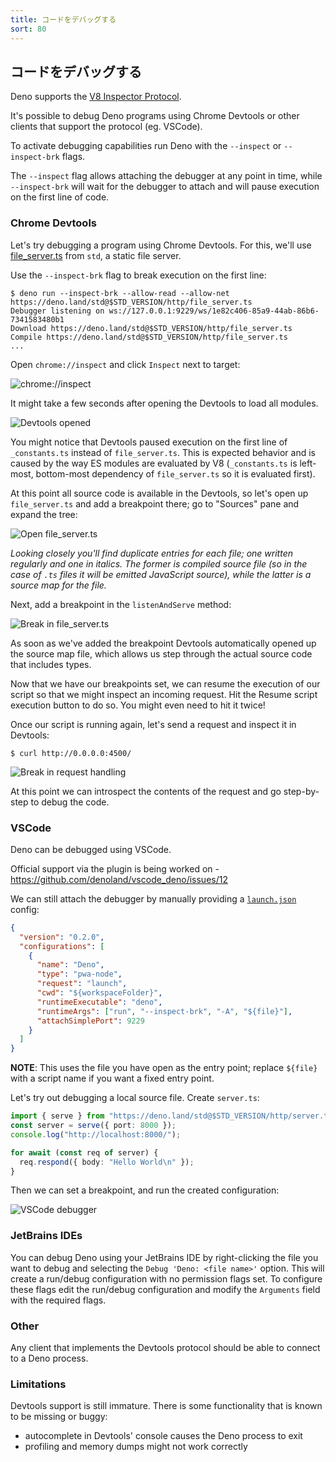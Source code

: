 ```yaml
---
title: コードをデバッグする
sort: 80
---
```

<!-- L1..1
## Debugging your code
-->

## コードをデバッグする

<!-- L3..3
Deno supports the [V8 Inspector Protocol](https://v8.dev/docs/inspector).
-->

Deno supports the [V8 Inspector Protocol](https://v8.dev/docs/inspector).

<!-- L5..6
It's possible to debug Deno programs using Chrome Devtools or other clients that
support the protocol (eg. VSCode).
-->

It's possible to debug Deno programs using Chrome Devtools or other clients that
support the protocol (eg. VSCode).

<!-- L8..9
To activate debugging capabilities run Deno with the `--inspect` or
`--inspect-brk` flags.
-->

To activate debugging capabilities run Deno with the `--inspect` or
`--inspect-brk` flags.

<!-- L11..13
The `--inspect` flag allows attaching the debugger at any point in time, while
`--inspect-brk` will wait for the debugger to attach and will pause execution on
the first line of code.
-->

The `--inspect` flag allows attaching the debugger at any point in time, while
`--inspect-brk` will wait for the debugger to attach and will pause execution on
the first line of code.

<!-- L15..15
### Chrome Devtools
-->

### Chrome Devtools

<!-- L17..19
Let's try debugging a program using Chrome Devtools. For this, we'll use
[file_server.ts](https://deno.land/std@$STD_VERSION/http/file_server.ts) from
`std`, a static file server.
-->

Let's try debugging a program using Chrome Devtools. For this, we'll use
[file_server.ts](https://deno.land/std@$STD_VERSION/http/file_server.ts) from
`std`, a static file server.

<!-- L21..21
Use the `--inspect-brk` flag to break execution on the first line:
-->

Use the `--inspect-brk` flag to break execution on the first line:

<!-- L23..29
```shell
$ deno run --inspect-brk --allow-read --allow-net https://deno.land/std@$STD_VERSION/http/file_server.ts
Debugger listening on ws://127.0.0.1:9229/ws/1e82c406-85a9-44ab-86b6-7341583480b1
Download https://deno.land/std@$STD_VERSION/http/file_server.ts
Compile https://deno.land/std@$STD_VERSION/http/file_server.ts
...
```
-->

```shell
$ deno run --inspect-brk --allow-read --allow-net https://deno.land/std@$STD_VERSION/http/file_server.ts
Debugger listening on ws://127.0.0.1:9229/ws/1e82c406-85a9-44ab-86b6-7341583480b1
Download https://deno.land/std@$STD_VERSION/http/file_server.ts
Compile https://deno.land/std@$STD_VERSION/http/file_server.ts
...
```

<!-- L31..31
Open `chrome://inspect` and click `Inspect` next to target:
-->

Open `chrome://inspect` and click `Inspect` next to target:

<!-- L33..33
![chrome://inspect](../images/debugger1.jpg)
-->

![chrome://inspect](../images/debugger1.jpg)

<!-- L35..35
It might take a few seconds after opening the Devtools to load all modules.
-->

It might take a few seconds after opening the Devtools to load all modules.

<!-- L37..37
![Devtools opened](../images/debugger2.jpg)
-->

![Devtools opened](../images/debugger2.jpg)

<!-- L39..42
You might notice that Devtools paused execution on the first line of
`_constants.ts` instead of `file_server.ts`. This is expected behavior and is
caused by the way ES modules are evaluated by V8 (`_constants.ts` is left-most,
bottom-most dependency of `file_server.ts` so it is evaluated first).
-->

You might notice that Devtools paused execution on the first line of
`_constants.ts` instead of `file_server.ts`. This is expected behavior and is
caused by the way ES modules are evaluated by V8 (`_constants.ts` is left-most,
bottom-most dependency of `file_server.ts` so it is evaluated first).

<!-- L44..46
At this point all source code is available in the Devtools, so let's open up
`file_server.ts` and add a breakpoint there; go to "Sources" pane and expand the
tree:
-->

At this point all source code is available in the Devtools, so let's open up
`file_server.ts` and add a breakpoint there; go to "Sources" pane and expand the
tree:

<!-- L48..48
![Open file_server.ts](../images/debugger3.jpg)
-->

![Open file_server.ts](../images/debugger3.jpg)

<!-- L50..53
_Looking closely you'll find duplicate entries for each file; one written
regularly and one in italics. The former is compiled source file (so in the case
of `.ts` files it will be emitted JavaScript source), while the latter is a
source map for the file._
-->

_Looking closely you'll find duplicate entries for each file; one written
regularly and one in italics. The former is compiled source file (so in the case
of `.ts` files it will be emitted JavaScript source), while the latter is a
source map for the file._

<!-- L55..55
Next, add a breakpoint in the `listenAndServe` method:
-->

Next, add a breakpoint in the `listenAndServe` method:

<!-- L57..57
![Break in file_server.ts](../images/debugger4.jpg)
-->

![Break in file_server.ts](../images/debugger4.jpg)

<!-- L59..61
As soon as we've added the breakpoint Devtools automatically opened up the
source map file, which allows us step through the actual source code that
includes types.
-->

As soon as we've added the breakpoint Devtools automatically opened up the
source map file, which allows us step through the actual source code that
includes types.

<!-- L63..65
Now that we have our breakpoints set, we can resume the execution of our script
so that we might inspect an incoming request. Hit the Resume script execution
button to do so. You might even need to hit it twice!
-->

Now that we have our breakpoints set, we can resume the execution of our script
so that we might inspect an incoming request. Hit the Resume script execution
button to do so. You might even need to hit it twice!

<!-- L67..68
Once our script is running again, let's send a request and inspect it in
Devtools:
-->

Once our script is running again, let's send a request and inspect it in
Devtools:

<!-- L70..72
```
$ curl http://0.0.0.0:4500/
```
-->

```
$ curl http://0.0.0.0:4500/
```

<!-- L74..74
![Break in request handling](../images/debugger5.jpg)
-->

![Break in request handling](../images/debugger5.jpg)

<!-- L76..77
At this point we can introspect the contents of the request and go step-by-step
to debug the code.
-->

At this point we can introspect the contents of the request and go step-by-step
to debug the code.

<!-- L79..79
### VSCode
-->

### VSCode

<!-- L81..81
Deno can be debugged using VSCode.
-->

Deno can be debugged using VSCode.

<!-- L83..84
Official support via the plugin is being worked on -
https://github.com/denoland/vscode_deno/issues/12
-->

Official support via the plugin is being worked on -
https://github.com/denoland/vscode_deno/issues/12

<!-- L86..88
We can still attach the debugger by manually providing a
[`launch.json`](https://code.visualstudio.com/docs/editor/debugging#_launch-configurations)
config:
-->

We can still attach the debugger by manually providing a
[`launch.json`](https://code.visualstudio.com/docs/editor/debugging#_launch-configurations)
config:

<!-- L90..105
```json
{
  "version": "0.2.0",
  "configurations": [
    {
      "name": "Deno",
      "type": "pwa-node",
      "request": "launch",
      "cwd": "${workspaceFolder}",
      "runtimeExecutable": "deno",
      "runtimeArgs": ["run", "--inspect-brk", "-A", "${file}"],
      "attachSimplePort": 9229
    }
  ]
}
```
-->

```json
{
  "version": "0.2.0",
  "configurations": [
    {
      "name": "Deno",
      "type": "pwa-node",
      "request": "launch",
      "cwd": "${workspaceFolder}",
      "runtimeExecutable": "deno",
      "runtimeArgs": ["run", "--inspect-brk", "-A", "${file}"],
      "attachSimplePort": 9229
    }
  ]
}
```

<!-- L107..108
**NOTE**: This uses the file you have open as the entry point; replace `${file}`
with a script name if you want a fixed entry point.
-->

**NOTE**: This uses the file you have open as the entry point; replace `${file}`
with a script name if you want a fixed entry point.

<!-- L110..110
Let's try out debugging a local source file. Create `server.ts`:
-->

Let's try out debugging a local source file. Create `server.ts`:

<!-- L112..120
```ts
import { serve } from "https://deno.land/std@$STD_VERSION/http/server.ts";
const server = serve({ port: 8000 });
console.log("http://localhost:8000/");

for await (const req of server) {
  req.respond({ body: "Hello World\n" });
}
```
-->

```ts
import { serve } from "https://deno.land/std@$STD_VERSION/http/server.ts";
const server = serve({ port: 8000 });
console.log("http://localhost:8000/");

for await (const req of server) {
  req.respond({ body: "Hello World\n" });
}
```

<!-- L122..122
Then we can set a breakpoint, and run the created configuration:
-->

Then we can set a breakpoint, and run the created configuration:

<!-- L124..124
![VSCode debugger](../images/debugger7.jpg)
-->

![VSCode debugger](../images/debugger7.jpg)

<!-- L126..126
### JetBrains IDEs
-->

### JetBrains IDEs

<!-- L128..132
You can debug Deno using your JetBrains IDE by right-clicking the file you want
to debug and selecting the `Debug 'Deno: <file name>'` option. This will create
a run/debug configuration with no permission flags set. To configure these flags
edit the run/debug configuration and modify the `Arguments` field with the
required flags.
-->

You can debug Deno using your JetBrains IDE by right-clicking the file you want
to debug and selecting the `Debug 'Deno: <file name>'` option. This will create
a run/debug configuration with no permission flags set. To configure these flags
edit the run/debug configuration and modify the `Arguments` field with the
required flags.

<!-- L134..134
### Other
-->

### Other

<!-- L136..137
Any client that implements the Devtools protocol should be able to connect to a
Deno process.
-->

Any client that implements the Devtools protocol should be able to connect to a
Deno process.

<!-- L139..139
### Limitations
-->

### Limitations

<!-- L141..142
Devtools support is still immature. There is some functionality that is known to
be missing or buggy:
-->

Devtools support is still immature. There is some functionality that is known to
be missing or buggy:

<!-- L144..145
- autocomplete in Devtools' console causes the Deno process to exit
- profiling and memory dumps might not work correctly
-->

- autocomplete in Devtools' console causes the Deno process to exit
- profiling and memory dumps might not work correctly
